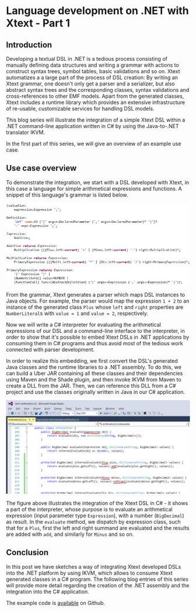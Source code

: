 # Language development on .NET with Xtext - Part 1
## Introduction
Developing a textual DSL in .NET is a tedious process consisting of manually defining data structures and writing a grammar with actions to construct syntax trees, symbol tables, basic validations and so on.
Xtext automatizes a a large part of the process of DSL creation:
By writing an Xtext grammar, one doesn't only get a parser and a serializer, but also abstract syntax trees and the corresponding classes, syntax validations and cross-references to other EMF models.
Apart from the generated classes, Xtext includes a runtime library which provides an extensive infrastructure of re-usable, customizable services for handling DSL models.

This blog series will illustrate the integration of a simple Xtext DSL within a .NET command-line application written in C# by using the Java-to-.NET translator IKVM.

In the first part of this series, we will give an overview of an example use case.

## Use case overview
To demonstrate the integration, we start with a DSL developed with Xtext, in this case a language for simple arithmetical expressions and functions.
A snippet of this language's grammar is listed below.

[//]: # "TODO: Herausgerissenes Blatt"
![C# Interpreter](grammar.png)

From the grammar, Xtext generates a parser which maps DSL instances to Java objects.
For example, the parser would map the expression ``1 + 2`` to an instance of the generated class ``Plus`` whose ``left`` and ``right`` properties are ``NumberLiteral``s with ``value = 1`` and ``value = 2``, respectively.

Now we will write a C# interpreter for evaluating the arithmetical expressions of our DSL and a command-line interface to the interpreter, in order to show that it's possible to embed Xtext DSLs in .NET applications by consuming them in C# programs and thus avoid most of the tedious work connected with parser development.

In order to realize this embedding, we first convert the DSL's generated Java classes and the runtime libraries to a .NET assembly.
To do this, we can build a Uber JAR containing all these classes and their dependencies using Maven and the Shade plugin, and then invoke IKVM from Maven to create a DLL from the JAR.
Then, we can reference this DLL from a C# project and use the classes originally written in Java in our C# application.

![C# Interpreter](csharp-interpreter.png)

The figure above illustrates the integration of the Xtext DSL in C# - it shows a part of the interpreter, whose purpose is to evaluate an arithmetical expression (input parameter type ``Expression``), with a number (``BigDecimal``) as result.
In the ``evaluate`` method, we dispatch by expression class, such that for a ``Plus``, first the left and right summand are evaluated and the results are added with ``add``, and similarly for ``Minus`` and so on.

[//]: # "Evtl.: Wie setze ich sowas auf?"
[//]: # "Evtl.: Konkrete Beispiele"
[//]: # " - Projektstruktur"
[//]: # " - Maven Build"
[//]: # "    - Shade "
[//]: # "	- Aufruf IKVM"
[//]: # "Evtl.: 'Integrationshemmnisse'"
[//]: # "Evtl.: Diagramme"

## Conclusion
In this post we have sketches a way of integrating Xtext developed DSLs into the .NET platform by using IKVM, which allows to consume Xtext generated classes in a C# program.
The following blog entries of this series will provide more detail regarding the creation of the .NET assembly and the integration into the C# application.

The example code is [available](https://github.com/stadlerb/ikvm-arithmetics-cli) on Github.